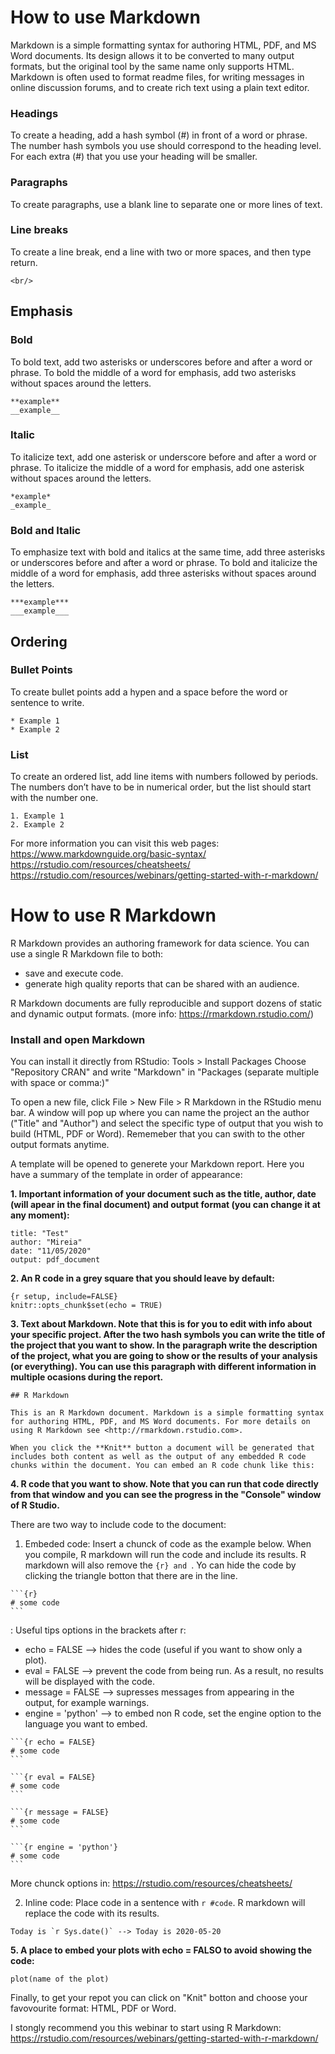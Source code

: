 # How to use Markdown

Markdown is a simple formatting syntax for authoring HTML, PDF, and MS Word documents. Its design allows it to be converted to many output formats, but the original tool by the same name only supports HTML. Markdown is often used to format readme files, for writing messages in online discussion forums, and to create rich text using a plain text editor.<br/>

### Headings
To create a heading, add a hash symbol (#) in front of a word or phrase. The number hash symbols you use should correspond to the heading level. For each extra (#) that you use your heading will be smaller.<br/>

### Paragraphs
To create paragraphs, use a blank line to separate one or more lines of text.<br/>

### Line breaks
To create a line break, end a line with two or more spaces, and then type return.<br/>
````
<br/>
````

## Emphasis
### Bold
To bold text, add two asterisks or underscores before and after a word or phrase. To bold the middle of a word for emphasis, add two asterisks without spaces around the letters. 
````
**example**
__example__
````

### Italic
To italicize text, add one asterisk or underscore before and after a word or phrase. To italicize the middle of a word for emphasis, add one asterisk without spaces around the letters.
````
*example*
_example_
````


### Bold and Italic
To emphasize text with bold and italics at the same time, add three asterisks or underscores before and after a word or phrase. To bold and italicize the middle of a word for emphasis, add three asterisks without spaces around the letters.
````
***example***
___example___
````

## Ordering
### Bullet Points
To create bullet points add a hypen and a space before the word or sentence to write.
````
* Example 1
* Example 2
````

### List
To create an ordered list, add line items with numbers followed by periods. The numbers don’t have to be in numerical order, but the list should start with the number one.

````
1. Example 1
2. Example 2
````

For more information you can visit this web pages: 
https://www.markdownguide.org/basic-syntax/
https://rstudio.com/resources/cheatsheets/
https://rstudio.com/resources/webinars/getting-started-with-r-markdown/

# How to use R Markdown
R Markdown provides an authoring framework for data science. You can use a single R Markdown file to both:

- save and execute code.
- generate high quality reports that can be shared with an audience.

R Markdown documents are fully reproducible and support dozens of static and dynamic output formats. (more info: https://rmarkdown.rstudio.com/)

### Install and open Markdown
You can install it directly from RStudio:
Tools > Install Packages
Choose "Repository CRAN" and write "Markdown" in "Packages (separate multiple with space or comma:)"

To open a new file, click File > New File > R Markdown in the RStudio menu bar. A window will pop up where you can name the project an the author ("Title" and "Author") and select the specific type of output that you wish to build (HTML, PDF or Word). Rememeber that you can swith to the other output formats anytime.

A template will be opened to generete your Markdown report. Here you have a summary of the template in order of appearance:

**1. Important information of your document such as the title, author, date (will apear in the final document) and output format (you can change it at any moment):**

````
title: "Test"
author: "Mireia"
date: "11/05/2020"
output: pdf_document
````

**2. An R code in a grey square that you should leave by default:**

````
{r setup, include=FALSE}
knitr::opts_chunk$set(echo = TRUE)
````

**3. Text about Markdown. Note that this is for you to edit with info about your specific project. After the two hash symbols you can write the title of the project that you want to show. In the paragraph write the description of the project, what you are going to show or the results of your analysis (or everything).
You can use this paragraph with different information in multiple ocasions during the report.**

````
## R Markdown

This is an R Markdown document. Markdown is a simple formatting syntax for authoring HTML, PDF, and MS Word documents. For more details on using R Markdown see <http://rmarkdown.rstudio.com>.

When you click the **Knit** button a document will be generated that includes both content as well as the output of any embedded R code chunks within the document. You can embed an R code chunk like this:

````
**4. R code that you want to show. Note that you can run that code directly from that window and you can see the progress in the "Console" window of R Studio.**

There are two way to include code to the document:

1. Embeded code: Insert a chunck of code as the example below. When you compile, R markdown will run the code and include its results. R markdown will also remove the ```{r} and ```. Yo can hide the code by clicking the triangle botton that there are in the line.
````
```{r}
# some code
```
````
:
Useful tips options in the brackets after r:

* echo = FALSE --> hides the code (useful if you want to show only a plot).
* eval = FALSE --> prevent the code from being run. As a result, no results will be displayed with the code.
* message = FALSE --> supresses messages from appearing in the output, for example warnings.
* engine = 'python' --> to embed non R code, set the engine option to the language you want to embed. 
````
```{r echo = FALSE}
# some code
```
````
````
```{r eval = FALSE}
# some code
```
````
````
```{r message = FALSE}
# some code
```
````
````
```{r engine = 'python'}
# some code
```
````
More chunck options in: https://rstudio.com/resources/cheatsheets/

2. Inline code: Place code in a sentence with `r #code`. R markdown will replace the code with its results.
````
Today is `r Sys.date()` --> Today is 2020-05-20
````

**5. A place to embed your plots with echo = FALSO to avoid showing the code:**
```{r name of the plot, echo=FALSE}
plot(name of the plot)
```

Finally, to get your repot you can click on "Knit" botton and choose your favovourite format: HTML, PDF or Word.

I stongly recommend you this webinar to start using R Markdown:
https://rstudio.com/resources/webinars/getting-started-with-r-markdown/
